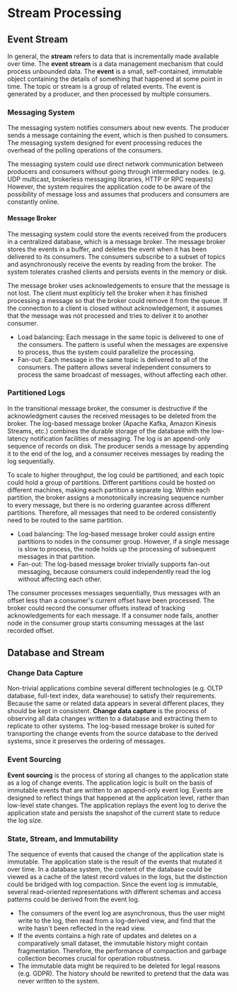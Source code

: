 # Stream Processing

## Event Stream

In general, the **stream** refers to data that is incrementally made available over time. The **event stream** is a data management mechanism that could process unbounded data. The **event** is a small, self-contained, immutable object containing the details of something that happened at some point in time. The topic or stream is a group of related events. The event is generated by a producer, and then processed by multiple consumers.

### Messaging System

The messaging system notifies consumers about new events. The producer sends a message containing the event, which is then pushed to consumers. The messaging system designed for event processing reduces the overhead of the polling operations of the consumers.

The messaging system could use direct network communication between producers and consumers without going through intermediary nodes. (e.g. UDP multicast, brokerless messaging libraries, HTTP or RPC requests) However, the system requires the application code to be aware of the possibility of message loss and assumes that producers and consumers are constantly online.

#### Message Broker

The messaging system could store the events received from the producers in a centralized database, which is a message broker. The message broker stores the events in a buffer, and deletes the event when it has been delivered to its consumers. The consumers subscribe to a subset of topics and asynchronously receive the events by reading from the broker. The system tolerates crashed clients and persists events in the memory or disk.

The message broker uses acknowledgements to ensure that the message is not lost. The client must expliticly tell the broker when it has finished processing a message so that the broker could remove it from the queue. If the connection to a client is closed without acknowledgement, it assumes that the message was not processed and tries to deliver it to another consumer.

- Load balancing: Each message in the same topic is delivered to one of the consumers. The pattern is useful when the messages are expensive to process, thus the system could parallelize the processing.
- Fan-out: Each message in the same topic is delivered to all of the consumers. The pattern allows several independent consumers to process the same broadcast of messages, without affecting each other.

### Partitioned Logs

In the transitional message broker, the consumer is destructive if the acknowledgment causes the received messages to be deleted from the broker. The log-based message broker (Apache Kafka, Amazon Kinesis Streams, etc.) combines the durable storage of the database with the low-latency notification facilities of messaging. The log is an append-only sequence of records on disk. The producer sends a message by appending it to the end of the log, and a consumer receives messages by reading the log sequentially.

To scale to higher throughput, the log could be partitioned, and each topic could hold a group of partitions. Different partitions could be hosted on different machines, making each partition a separate log. Within each partition, the broker assigns a monotonically increasing sequence number  to every message, but there is no ordering guarantee across different partitions. Therefore, all messages that need to be ordered consistently need to be routed to the same partition.

- Load balancing: The log-based message broker could assign entire partitions to nodes in the consumer group. However, if a single message is slow to process, the node holds up the processing of subsequent messages in that partition.
- Fan-out: The log-based message broker trivially supports fan-out messaging, because consumers could independently read the log without affecting each other.

The consumer processes messages sequentially, thus messages with an offset less than a consumer's current offset have been processed. The broker could record the consumer offsets instead of tracking acknowledgements for each message. If a consumer node fails, another node in the consumer group starts consuming messages at the last recorded offset.

## Database and Stream

### Change Data Capture

Non-trivial applications combine several different technologies (e.g. OLTP database, full-text index, data warehouse) to satisfy their requirements. Because the same or related data appears in several different places, they should be kept in consistent. **Change data capture** is the process of observing all data changes written to a database and extracting them to replicate to other systems. The log-based message broker is suited for transporting the change events from the source database to the derived systems, since it preserves the ordering of messages.

### Event Sourcing

**Event sourcing** is the process of storing all changes to the application state as a log of change events. The application logic is built on the basis of immutable events that are written to an append-only event log. Events are designed to reflect things that happened at the application level, rather than low-level state changes. The application replays the event log to derive the application state and persists the snapshot of the current state to reduce the log size.

### State, Stream, and Immutability

The sequence of events that caused the change of the application state is immutable. The application state is the result of the events that mutated it over time. In a database system, the content of the database could be viewed as a cache of the latest record values in the logs, but the distinction could be bridged with log compaction. Since the event log is immutable, several read-oriented representations with different schemas and access patterns could be derived from the event log.

- The consumers of the event log are asynchronous, thus the user might write to the log, then read from a log-derived view, and find that the write hasn't been reflected in the read view.
- If the events contains a high rate of updates and deletes on a comparatively small dataset, the immutable history might contain fragmentation. Therefore, the performance of compaction and garbage collection becomes crucial for operation robustness.
- The immutable data might be required to be deleted for legal reasons (e.g. GDPR). The history should be rewrited to pretend that the data was never written to the system.
